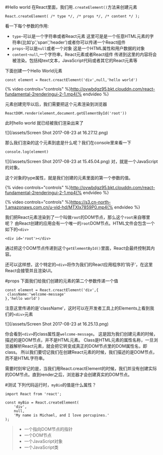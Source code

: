 #Hello world
在React里面，我们用`.createElement()`方法来创建元素
```
React.createElement( /* type */, /* props */, /* content */ );
```
看一下每个参数的作用:
- `type`-可以是一个字符串或者React元素
   这里可是是一个任意HTML元素的字符串(比如'p','span','header')或者你可以传递一个React组件
- `props`-可以是`null`或者一个对象
   这是一个HTML属性和用户数据的对象
- `content`-`null`,一个字符串，React元素或者React组件
传递到这里的内容将会被渲染。包括纯text文本，JavaScript代码或者其它的React元素等

下面创建一个Hello World元素


```
const element = React.creactElement('div',null,'hello world')
```

{% video controls="controls" %}http://ovwbdgz95.bkt.clouddn.com/react-fundamental-2renderingui-2-1.mp4{% endvideo %}

元素创建完毕以后，我们需要把这个元素渲染到浏览器

```
ReactDOM.render(element,document.getElementById('root'))
```
此时hello world 就已经被我们渲染出来了

![](/assets/Screen Shot 2017-08-23 at 16.27.12.png)

那么我们渲染的这个元素到底是什么呢？我们在console里来看一下
```
console.log(element)
```
![](/assets/Screen Shot 2017-08-23 at 15.45.04.png)
对，就是一个JavaScript的对象。

这个对象的type属性，就是我们创建的元素里面的第一个参数的值。


{% video controls="controls" %}http://ovwbdgz95.bkt.clouddn.com/react-fundamental-2renderingui-2-1.mp4{% endvideo %}

{% video controls="controls" %}https://s3.cn-north-1.amazonaws.com.cn/u-vid-hd/MTXIx7859P0.mp4{% endvideo %}

我们把React元素渲染到了一个叫做`root`的DOM节点，那么这个`root`来自哪里呢？
由React创建的应用会有一个唯一的`root`DOM节点。HTML文件会包含一个如下的`<div>`
```
<div id='root'></div>
```
通过把这个DOM节点传递到这个`getElementById()`里面，React会最终控制其内容。

还可以这样想，这个特定的`<div>`将作为我们的React应用程序的‘钩子’，在这里React会接管并且渲染UI。

#props
下面我们给我们创建的元素的第二个参数传递一个值
```
const element = React.creactElement('div',{
 className:'welcome-message'
},'hello world')

```
注意这里传递的是'className'，这时可以在开发者工具上的Elements上看到我们的`<div>`元素

![](/assets/Screen Shot 2017-08-23 at 16.25.13.png)

你会看到`<div>`的class属性是`welcome-message`。 这是因为我们创建元素的时候，描述的是DOM节点，并不是HTML元素。 Class是HTML元素的属性名称，一旦浏览器解析React元素，就会把它转变成真正的DOM节点里的DOM属性名，即class。
所以我们要切记我们在创建React元素的时候，我们描述的是DOM节点，而不是HTML字符串。

需要时刻牢记的是，当我们用React.creactElement的时候，我们并没有创建实际的DOM节点。直到render之后，浏览器才会创建真实的DOM节点。

#测试
下列代码运行时，`myBio`的值是什么属性？
```
import React from 'react';

const myBio = React.createElement(
    'div',
    null,
    'My name is Michael, and I love porcupines.'
);
```
>- 一个指向DOM节点的指针
>- 一个DOM节点
>- 一个JavaScript对象
>- 一个JavaScript类
 
   